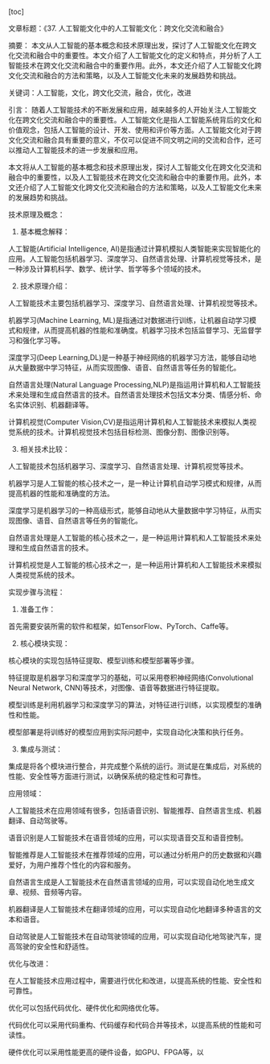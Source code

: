 
[toc]                    
                
                
文章标题：《37. 人工智能文化中的人工智能文化：跨文化交流和融合》

摘要：
本文从人工智能的基本概念和技术原理出发，探讨了人工智能文化在跨文化交流和融合中的重要性。本文介绍了人工智能文化的定义和特点，并分析了人工智能技术在跨文化交流和融合中的重要作用。此外，本文还介绍了人工智能文化跨文化交流和融合的方法和策略，以及人工智能文化未来的发展趋势和挑战。

关键词：人工智能，文化，跨文化交流，融合，优化，改进

引言：
随着人工智能技术的不断发展和应用，越来越多的人开始关注人工智能文化在跨文化交流和融合中的重要性。人工智能文化是指人工智能系统背后的文化和价值观念，包括人工智能的设计、开发、使用和评价等方面。人工智能文化对于跨文化交流和融合具有重要的意义，不仅可以促进不同文明之间的交流和合作，还可以推动人工智能技术的进一步发展和应用。

本文将从人工智能的基本概念和技术原理出发，探讨人工智能文化在跨文化交流和融合中的重要性，以及人工智能技术在跨文化交流和融合中的重要作用。此外，本文还介绍了人工智能文化跨文化交流和融合的方法和策略，以及人工智能文化未来的发展趋势和挑战。

技术原理及概念：

1. 基本概念解释：

人工智能(Artificial Intelligence, AI)是指通过计算机模拟人类智能来实现智能化的应用。人工智能包括机器学习、深度学习、自然语言处理、计算机视觉等技术，是一种涉及计算机科学、数学、统计学、哲学等多个领域的技术。

2. 技术原理介绍：

人工智能技术主要包括机器学习、深度学习、自然语言处理、计算机视觉等技术。

机器学习(Machine Learning, ML)是指通过对数据进行训练，让机器自动学习模式和规律，从而提高机器的性能和准确度。机器学习技术包括监督学习、无监督学习和强化学习等。

深度学习(Deep Learning,DL)是一种基于神经网络的机器学习方法，能够自动地从大量数据中学习特征，从而实现图像、语音、自然语言等任务的智能化。

自然语言处理(Natural Language Processing,NLP)是指运用计算机和人工智能技术来处理和生成自然语言的技术。自然语言处理技术包括文本分类、情感分析、命名实体识别、机器翻译等。

计算机视觉(Computer Vision,CV)是指运用计算机和人工智能技术来模拟人类视觉系统的技术。计算机视觉技术包括目标检测、图像分割、图像识别等。

3. 相关技术比较：

人工智能技术包括机器学习、深度学习、自然语言处理、计算机视觉等技术。

机器学习是人工智能的核心技术之一，是一种让计算机自动学习模式和规律，从而提高机器的性能和准确度的方法。

深度学习是机器学习的一种高级形式，能够自动地从大量数据中学习特征，从而实现图像、语音、自然语言等任务的智能化。

自然语言处理是人工智能的核心技术之一，是一种运用计算机和人工智能技术来处理和生成自然语言的技术。

计算机视觉是人工智能的核心技术之一，是一种运用计算机和人工智能技术来模拟人类视觉系统的技术。

实现步骤与流程：

1. 准备工作：

首先需要安装所需的软件和框架，如TensorFlow、PyTorch、Caffe等。

2. 核心模块实现：

核心模块的实现包括特征提取、模型训练和模型部署等步骤。

特征提取是机器学习和深度学习的基础，可以采用卷积神经网络(Convolutional Neural Network, CNN)等技术，对图像、语音等数据进行特征提取。

模型训练是利用机器学习和深度学习的算法，对特征进行训练，以实现模型的准确性和性能。

模型部署是将训练好的模型应用到实际问题中，实现自动化决策和执行任务。

3. 集成与测试：

集成是将各个模块进行整合，并完成整个系统的运行。测试是在集成后，对系统的性能、安全性等方面进行测试，以确保系统的稳定性和可靠性。

应用领域：

人工智能技术在应用领域有很多，包括语音识别、智能推荐、自然语言生成、机器翻译、自动驾驶等。

语音识别是人工智能技术在语音领域的应用，可以实现语音交互和语音控制。

智能推荐是人工智能技术在推荐领域的应用，可以通过分析用户的历史数据和兴趣爱好，为用户推荐个性化的内容和服务。

自然语言生成是人工智能技术在自然语言领域的应用，可以实现自动化地生成文章、视频、音频等内容。

机器翻译是人工智能技术在翻译领域的应用，可以实现自动化地翻译多种语言的文本和语音。

自动驾驶是人工智能技术在自动驾驶领域的应用，可以实现自动化地驾驶汽车，提高驾驶的安全性和舒适性。

优化与改进：

在人工智能技术应用过程中，需要进行优化和改进，以提高系统的性能、安全性和可靠性。

优化可以包括代码优化、硬件优化和网络优化等。

代码优化可以采用代码重构、代码缓存和代码合并等技术，以提高系统的性能和可读性。

硬件优化可以采用性能更高的硬件设备，如GPU、FPGA等，以

